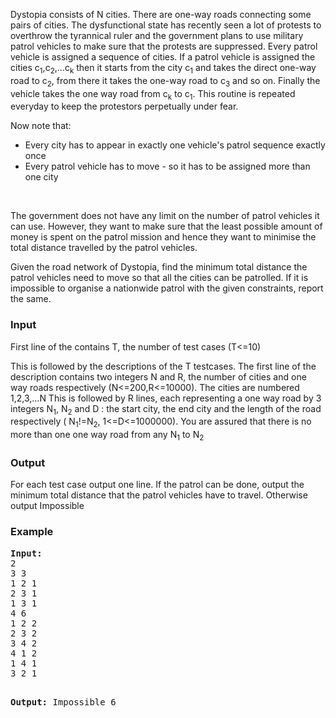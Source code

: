 <p>Dystopia consists of N cities. There are one-way roads connecting some pairs of cities. The dysfunctional state has recently seen a lot of protests to overthrow the tyrannical ruler and the government plans to use military patrol vehicles to make sure that the protests are suppressed. Every patrol vehicle is assigned a sequence of cities. If a patrol vehicle is assigned the cities c<sub>1</sub>,c<sub>2</sub>,...c<sub>k</sub> then it starts from the city c<sub>1</sub> and takes the direct one-way road to c<sub>2</sub>, from there it takes the one-way road to c<sub>3</sub> and so on. Finally the vehicle takes the one way road from c<sub>k</sub> to c<sub>1</sub>. This routine is repeated everyday to keep the protestors perpetually under fear.</p>
<p>Now note that:</p>
<ul>
<li> Every city has to appear in exactly one vehicle's patrol sequence exactly once </li>
<li> Every patrol vehicle has to move - so it has to be assigned more than one city </li>
</ul>
<p>&nbsp;</p>
<p>The government does not have any limit on the number of patrol vehicles it can use. However, they want to make sure that the least possible amount of money is spent on the patrol mission and hence they want to minimise the total distance travelled by the patrol vehicles.</p>
<p>Given the road network of Dystopia, find the minimum total distance the patrol vehicles need to move so that all the cities can be patrolled. If it is impossible to organise a nationwide patrol with the given constraints, report the same.</p>
<h3>Input</h3>
<p>First line of the contains T, the number of test cases (T&lt;=10)</p>
<p>This is followed by the descriptions of the T testcases. The first line of the description contains two integers N and R, the number of cities and one way roads respectively (N&lt;=200,R&lt;=10000). The cities are numbered 1,2,3,...N This is followed by R lines, each representing a one way road by 3 integers N<sub>1</sub>, N<sub>2</sub> and D : the start city, the end city and the length of the road respectively ( N<sub>1</sub>!=N<sub>2</sub>, 1&lt;=D&lt;=1000000). You are assured that there is no more than one one way road from any N<sub>1</sub> to N<sub>2</sub></p>
<h3>Output</h3>
<p>For each test case output one line. If the patrol can be done, output the minimum total distance that the patrol vehicles have to travel. Otherwise output Impossible</p>
<h3>Example</h3>
<pre><strong>Input:</strong>
2
3 3
1 2 1
2 3 1
1 3 1
4 6
1 2 2
2 3 2
3 4 2
4 1 2
1 4 1
3 2 1

<strong>Output:</strong>
Impossible
6
</pre>